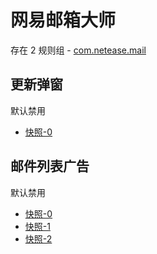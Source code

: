 # 网易邮箱大师

存在 2 规则组 - [com.netease.mail](/src/apps/com.netease.mail.ts)

## 更新弹窗

默认禁用

- [快照-0](https://i.gkd.li/import/12664070)

## 邮件列表广告

默认禁用

- [快照-0](https://i.gkd.li/import/12664070)
- [快照-1](https://i.gkd.li/import/12999833)
- [快照-2](https://i.gkd.li/import/12999841)
